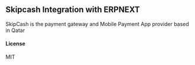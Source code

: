 ## Skipcash Integration with ERPNEXT

SkipCash is the payment gateway and Mobile Payment App provider based in Qatar

#### License

MIT
